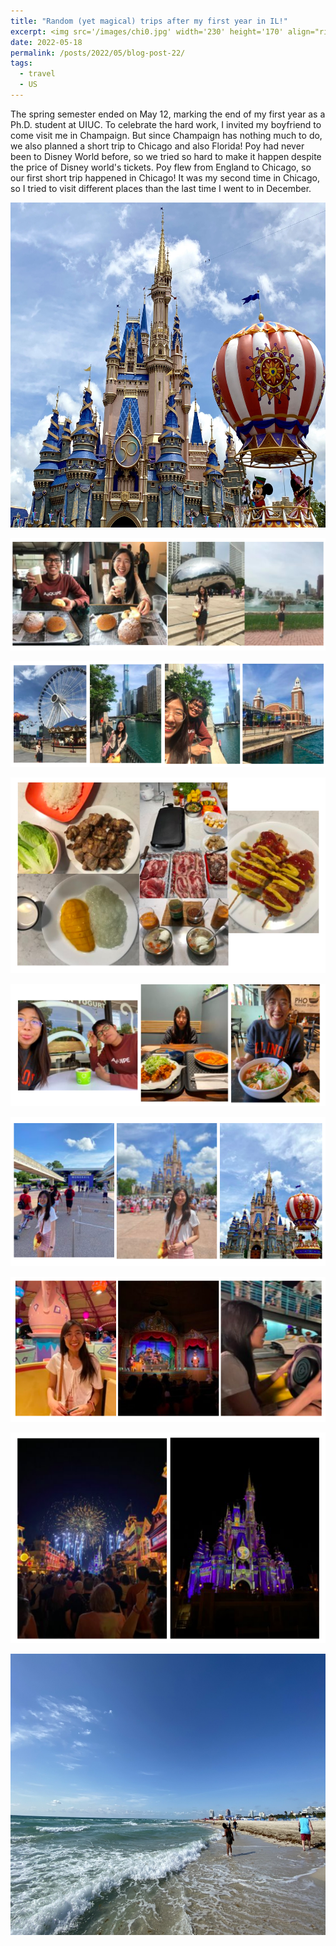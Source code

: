 ```yaml
---
title: "Random (yet magical) trips after my first year in IL!"
excerpt: <img src='/images/chi0.jpg' width='230' height='170' align="right" hspace="20"> The spring semester ended on May 12, marking the end of my first year as a Ph.D. student at UIUC. To celebrate the hard work, I invited my boyfriend to come visit me in Champaign. But since Champaign has nothing much to do, we also planned a short trip to Chicago and also Florida! Poy had never been to Disney World before, so we tried so hard to make it happen despite the price of Disney world's tickets. Poy flew from England to Chicago, so our first short trip happened in Chicago! It was my second time in Chicago, so I tried to visit different places than the last time I went to in January. 
date: 2022-05-18
permalink: /posts/2022/05/blog-post-22/
tags:
  - travel
  - US
---
```


The spring semester ended on May 12, marking the end of my first year as a Ph.D. student at UIUC. To celebrate the hard work, I invited my boyfriend to come visit me in Champaign. But since Champaign has nothing much to do, we also planned a short trip to Chicago and also Florida! Poy had never been to Disney World before, so we tried so hard to make it happen despite the price of Disney world's tickets. Poy flew from England to Chicago, so our first short trip happened in Chicago! It was my second time in Chicago, so I tried to visit different places than the last time I went to in December.

<p align="center">
  <img src="/images/chi0.jpg" width='600' height='520'>
</p>

<p align="center">
  <img src="/images/chi1.png">
</p>

<p align="center">
  <img src="/images/chi2.png">
</p>

<p align="center">
  <img src="/images/chi3.png">
</p>

<p align="center">
  <img src="/images/chi4.png">
</p>

<p align="center">
  <img src="/images/chi5.png">
</p>

<p align="center">
  <img src="/images/chi6.png">
</p>

<p align="center">
  <img src="/images/chi7.png">
</p>

<p align="center">
  <img src="/images/chi00.JPG" width='600' height='450'>
</p>
